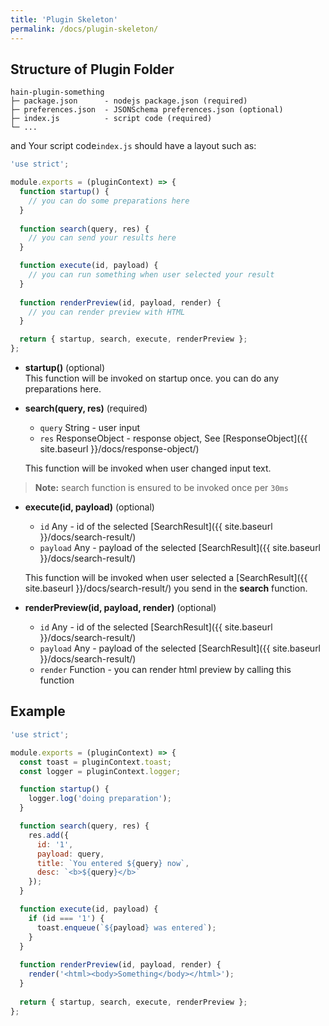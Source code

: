 ```yaml
---
title: 'Plugin Skeleton'
permalink: /docs/plugin-skeleton/
---
```

## Structure of Plugin Folder  

```
hain-plugin-something
├─ package.json      - nodejs package.json (required)
├─ preferences.json  - JSONSchema preferences.json (optional)
├─ index.js          - script code (required)
└─ ...
```
 

and Your script code`index.js` should have a layout such as:

```javascript
'use strict';

module.exports = (pluginContext) => {
  function startup() {
    // you can do some preparations here
  }
 
  function search(query, res) {
    // you can send your results here
  }

  function execute(id, payload) {
    // you can run something when user selected your result
  }
  
  function renderPreview(id, payload, render) {
    // you can render preview with HTML
  }

  return { startup, search, execute, renderPreview };
};
```

* **startup()** (optional)  
This function will be invoked on startup once.
you can do any preparations here.

* **search(query, res)** (required)  
  - `query` String - user input
  - `res` ResponseObject - response object, See [ResponseObject]({{ site.baseurl }}/docs/response-object/)  

  This function will be invoked when user changed input text.
> **Note:** search function is ensured to be invoked once per `30ms`

* **execute(id, payload)** (optional)  
  - `id` Any - id of the selected [SearchResult]({{ site.baseurl }}/docs/search-result/)
  - `payload` Any - payload of the selected [SearchResult]({{ site.baseurl }}/docs/search-result/)  

  This function will be invoked when user selected a [SearchResult]({{ site.baseurl }}/docs/search-result/) you send in the **search** function.

* **renderPreview(id, payload, render)** (optional)  
  - `id` Any - id of the selected [SearchResult]({{ site.baseurl }}/docs/search-result/)
  - `payload` Any - payload of the selected [SearchResult]({{ site.baseurl }}/docs/search-result/)
  - `render` Function - you can render html preview by calling this function


## Example

```javascript
'use strict';

module.exports = (pluginContext) => {
  const toast = pluginContext.toast;
  const logger = pluginContext.logger;

  function startup() {
    logger.log('doing preparation');
  }

  function search(query, res) {
    res.add({
      id: '1',
      payload: query,
      title: `You entered ${query} now`,
      desc: `<b>${query}</b>`
    });
  }

  function execute(id, payload) {
    if (id === '1') {
      toast.enqueue(`${payload} was entered`);
    }
  }
  
  function renderPreview(id, payload, render) {
    render('<html><body>Something</body></html>');
  }
  
  return { startup, search, execute, renderPreview };
};
```
